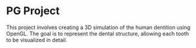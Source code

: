 # PG Project
This project involves creating a 3D simulation of the human dentition using OpenGL. The goal is to represent the dental structure, allowing each tooth to be visualized in detail.
